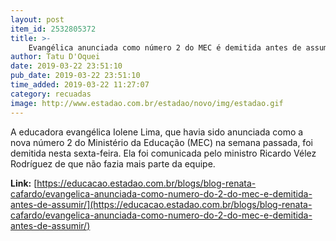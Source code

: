 ```yaml
---
layout: post
item_id: 2532805372
title: >-
    Evangélica anunciada como número 2 do MEC é demitida antes de assumir
author: Tatu D'Oquei
date: 2019-03-22 23:51:10
pub_date: 2019-03-22 23:51:10
time_added: 2019-03-22 11:27:07
category: recuadas
image: http://www.estadao.com.br/estadao/novo/img/estadao.gif
---
```


A educadora evangélica Iolene Lima, que havia sido anunciada como a nova número 2 do Ministério da Educação (MEC) na semana passada, foi demitida nesta sexta-feira. Ela foi comunicada pelo ministro Ricardo Vélez Rodríguez de que não fazia mais parte da equipe.

**Link:** [https://educacao.estadao.com.br/blogs/blog-renata-cafardo/evangelica-anunciada-como-numero-do-2-do-mec-e-demitida-antes-de-assumir/](https://educacao.estadao.com.br/blogs/blog-renata-cafardo/evangelica-anunciada-como-numero-do-2-do-mec-e-demitida-antes-de-assumir/)

